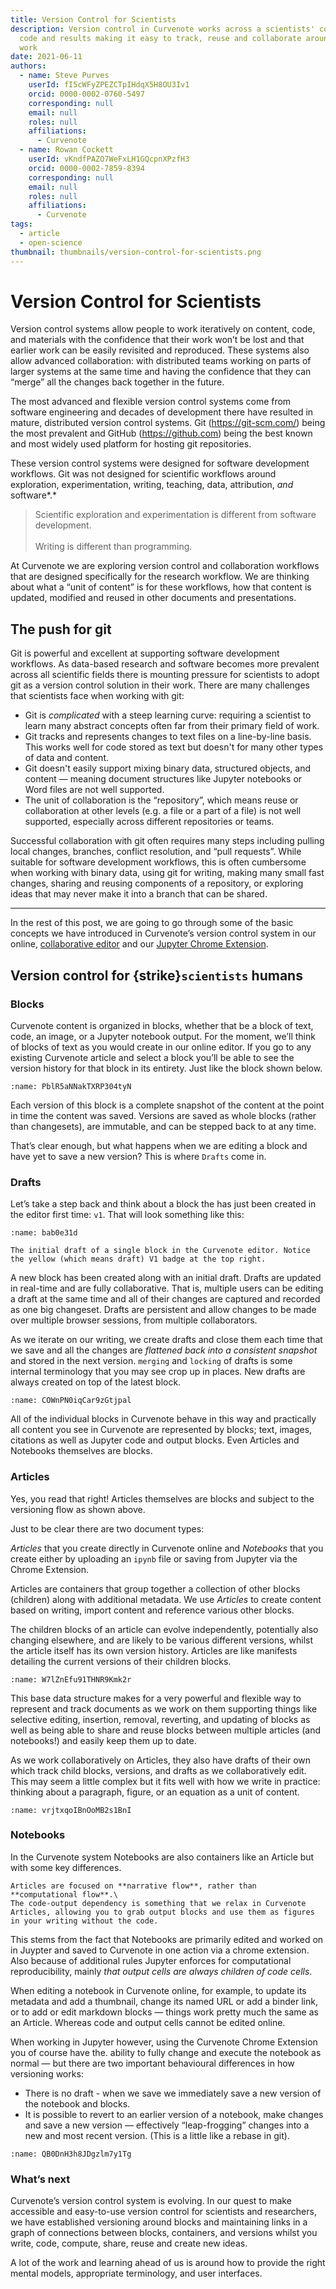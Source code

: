 ```yaml
---
title: Version Control for Scientists
description: Version control in Curvenote works across a scientists' content,
  code and results making it easy to track, reuse and collaborate around their
  work
date: 2021-06-11
authors:
  - name: Steve Purves
    userId: fI5cWFyZPEZCTpIHdqX5H8OU3Iv1
    orcid: 0000-0002-0760-5497
    corresponding: null
    email: null
    roles: null
    affiliations:
      - Curvenote
  - name: Rowan Cockett
    userId: vKndfPAZO7WeFxLH1GQcpnXPzfH3
    orcid: 0000-0002-7859-8394
    corresponding: null
    email: null
    roles: null
    affiliations:
      - Curvenote
tags:
  - article
  - open-science
thumbnail: thumbnails/version-control-for-scientists.png
---
```


# Version Control for Scientists

Version control systems allow people to work iteratively on content, code, and materials with the confidence that their work won’t be lost and that earlier work can be easily revisited and reproduced. These systems also allow advanced collaboration: with distributed teams working on parts of larger systems at the same time and having the confidence that they can “merge” all the changes back together in the future.

The most advanced and flexible version control systems come from software engineering and decades of development there have resulted in mature, distributed version control systems. Git (<https://git-scm.com/>) being the most prevalent and GitHub (<https://github.com>) being the best known and most widely used platform for hosting git repositories.

These version control systems were designed for software development workflows. Git was not designed for scientific workflows around exploration, experimentation, writing, teaching, data, attribution, _and_ software*.*

> Scientific exploration and experimentation is different from software development.\
> \
> Writing is different than programming.

At Curvenote we are exploring version control and collaboration workflows that are designed specifically for the research workflow. We are thinking about what a “unit of content” is for these workflows, how that content is updated, modified and reused in other documents and presentations.

## The push for git

Git is powerful and excellent at supporting software development workflows. As data-based research and software becomes more prevalent across all scientific fields there is mounting pressure for scientists to adopt git as a version control solution in their work. There are many challenges that scientists face when working with git:

- Git is _complicated_ with a steep learning curve: requiring a scientist to learn many abstract concepts often far from their primary field of work.
- Git tracks and represents changes to text files on a line-by-line basis. This works well for code stored as text but doesn't for many other types of data and content.
- Git doesn't easily support mixing binary data, structured objects, and content — meaning document structures like Jupyter notebooks or Word files are not well supported.
- The unit of collaboration is the “repository”, which means reuse or collaboration at other levels (e.g. a file or a part of a file) is not well supported, especially across different repositories or teams.

Successful collaboration with git often requires many steps including pulling local changes, branches, conflict resolution, and “pull requests”. While suitable for software development workflows, this is often cumbersome when working with binary data, using git for writing, making many small fast changes, sharing and reusing components of a repository, or exploring ideas that may never make it into a branch that can be shared.

---

In the rest of this post, we are going to go through some of the basic concepts we have introduced in Curvenote’s version control system in our online, [collaborative editor](http://curvenote.com/) and our [Jupyter Chrome Extension](https://curvenote.com/for/jupyter/).

## Version control for {strike}`scientists` humans

### Blocks

Curvenote content is organized in blocks, whether that be a block of text, code, an image, or a Jupyter notebook output. For the moment, we’ll think of blocks of text as you would create in our online editor. If you go to any existing Curvenote article and select a block you’ll be able to see the version history for that block in its entirety. Just like the block shown below.

```{figure} images/AVQ2dzLNloEd25Io8NbA-PblR5aNNakTXRP304tyN-v2.png
:name: PblR5aNNakTXRP304tyN
```

Each version of this block is a complete snapshot of the content at the point in time the content was saved. Versions are saved as whole blocks (rather than changesets), are immutable, and can be stepped back to at any time.

That’s clear enough, but what happens when we are editing a block and have yet to save a new version? This is where `Drafts` come in.

### Drafts

Let’s take a step back and think about a block the has just been created in the editor first time: `v1`. That will look something like this:

```{figure} images/AVQ2dzLNloEd25Io8NbA-iig4xmOCS9QcZtdZqDAe-v2.png
:name: bab0e31d

The initial draft of a single block in the Curvenote editor. Notice the yellow (which means draft) V1 badge at the top right.
```

A new block has been created along with an initial draft. Drafts are updated in real-time and are fully collaborative. That is, multiple users can be editing a draft at the same time and all of their changes are captured and recorded as one big changeset. Drafts are persistent and allow changes to be made over multiple browser sessions, from multiple collaborators.

As we iterate on our writing, we create drafts and close them each time that we save and all the changes are _flattened back into a consistent snapshot_ and stored in the next version. `merging` and `locking` of drafts is some internal terminology that you may see crop up in places. New drafts are always created on top of the latest block.

```{figure} images/AVQ2dzLNloEd25Io8NbA-COWnPN0iqCar9zGtjpal-v3.png
:name: COWnPN0iqCar9zGtjpal
```

All of the individual blocks in Curvenote behave in this way and practically all content you see in Curvenote are represented by blocks; text, images, citations as well as Jupyter code and output blocks. Even Articles and Notebooks themselves are blocks.

### Articles

Yes, you read that right! Articles themselves are blocks and subject to the versioning flow as shown above.

Just to be clear there are two document types:

_Articles_ that you create directly in Curvenote online and _Notebooks_ that you create either by uploading an `ipynb` file or saving from Jupyter via the Chrome Extension.

Articles are containers that group together a collection of other blocks (children) along with additional metadata. We use _Articles_ to create content based on writing, import content and reference various other blocks.

The children blocks of an article can evolve independently, potentially also changing elsewhere, and are likely to be various different versions, whilst the article itself has its own version history. Articles are like manifests detailing the current versions of their children blocks.

```{figure} images/AVQ2dzLNloEd25Io8NbA-W7lZnEfu91THNR9Kmk2r-v3.png
:name: W7lZnEfu91THNR9Kmk2r
```

This base data structure makes for a very powerful and flexible way to represent and track documents as we work on them supporting things like selective editing, insertion, removal, reverting, and updating of blocks as well as being able to share and reuse blocks between multiple articles (and notebooks!) and easily keep them up to date.

As we work collaboratively on Articles, they also have drafts of their own which track child blocks, versions, and drafts as we collaboratively edit. This may seem a little complex but it fits well with how we write in practice: thinking about a paragraph, figure, or an equation as a unit of content.

```{figure} images/AVQ2dzLNloEd25Io8NbA-vrjtxqoIBnOoMB2s1BnI-v3.png
:name: vrjtxqoIBnOoMB2s1BnI
```

### Notebooks

In the Curvenote system Notebooks are also containers like an Article but with some key differences.

```{margin}
Articles are focused on **narrative flow**, rather than **computational flow**.\
The code-output dependency is something that we relax in Curvenote Articles, allowing you to grab output blocks and use them as figures in your writing without the code.

```

This stems from the fact that Notebooks are primarily edited and worked on in Juypter and saved to Curvenote in one action via a chrome extension. Also because of additional rules Jupyter enforces for computational reproducibility, mainly _that output cells are always children of code cells_.

When editing a notebook in Curvenote online, for example, to update its metadata and add a thumbnail, change its named URL or add a binder link, or to add or edit markdown blocks — things work pretty much the same as an Article. Whereas code and output cells cannot be edited online.

When working in Jupyter however, using the Curvenote Chrome Extension you of course have the. ability to fully change and execute the notebook as normal — but there are two important behavioural differences in how versioning works:

- There is no draft - when we save we immediately save a new version of the notebook and blocks.
- It is possible to revert to an earlier version of a notebook, make changes and save a new version — effectively “leap-frogging” changes into a new and most recent version. (This is a little like a rebase in git).

```{figure} images/AVQ2dzLNloEd25Io8NbA-QB0DnH3h8JDgzlm7y1Tg-v2.png
:name: QB0DnH3h8JDgzlm7y1Tg
```

### What’s next

Curvenote’s version control system is evolving. In our quest to make accessible and easy-to-use version control for scientists and researchers, we have established versioning around blocks and maintaining links in a graph of connections between blocks, containers, and versions whilst you write, code, compute, share, reuse and create new ideas.

A lot of the work and learning ahead of us is around how to provide the right mental models, appropriate terminology, and user interfaces.
